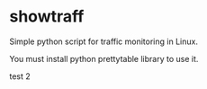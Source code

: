 # showtraff
Simple python script for traffic monitoring in Linux.

You must install  python prettytable library to use it.

test 2 

